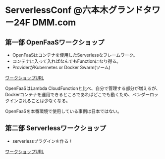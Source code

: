# ServerlessConf @六本木グランドタワー24F DMM.com

## 第一部 OpenFaaSワークショップ
- OpenFaaSはコンテナを使用したServerlessなフレームワーク。
- コンテナに入って入ればなんでもFunctionになり得る。
- ProviderがKubernetes or Docker Swarm(ソーム)

[ワークショップURL](https://github.com/kenfdev/workshop/tree/ja/translations/ja)

OpenFaaSはLambda CloudFunctionと比べ、自分で管理する部分が増えるが、
Dockerコンテナを運用できるところであればどこでも動くため、ベンダーロックインされることは少なくなる。

OpenFaaSを本番環境で使用している事例は日本ではない。

## 第二部 Serverlessワークショップ
- serverlessプラグインを作る！

[ワークショップURL](https://github.com/horike37/serverless-plugin-workshop)
